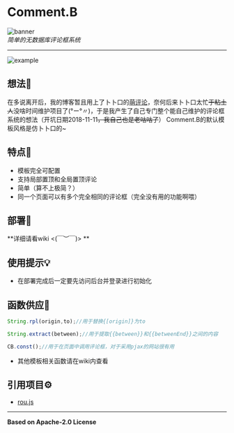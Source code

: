 # Comment.B
![banner](https://s1.ax1x.com/2020/09/16/wcIMSe.png)  
*简单的无数据库评论框系统*

---------------------------
![example](https://s1.ax1x.com/2020/09/16/wcIvXd.png)  
## 想法🤔  
在多说离开后，我的博客暂且用上了卜卜口的<a href='http://comment.moe' target='_blank'>萌评论</a>，奈何后来卜卜口太忙<del>于粘土人</del>没啥时间维护项目了(°ー°〃)，于是我产生了自己专门整个能自己维护的评论框系统的想法（开坑日期2018-11-11<del>，我自己也是老咕咕了</del>）
Comment.B的默认模板风格是仿卜卜口的~    

## 特点💊 
* 模板完全可配置
* 支持局部置顶和全局置顶评论   
* 简单（算不上极简？）  
* 同一个页面可以有多个完全相同的评论框（完全没有用的功能啊喂）  

## 部署📖
**详细请看wiki <(￣︶￣)> **  

## 使用提示💡  
* 在部署完成后一定要先访问后台并登录进行初始化  

## 函数供应💬  
```javascript
String.rpl(origin,to);//用于替换{[origin]}为to  
```
```javascript
String.extract(between);//用于提取{{between}}和{{betweenEnd}}之间的内容  
```
```javascript
CB.const();//用于在页面中调用评论框，对于采用pjax的网站很有用   
```
* 其他模板相关函数请在wiki内查看  

## 引用项目⚙️  
* [rou.js](https://github.com/SomeBottle/rou.js)  

--------------
**Based on Apache-2.0 License**
